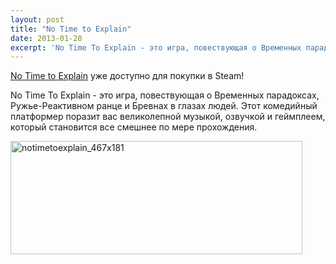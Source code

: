 ```yaml
---
layout: post
title: "No Time to Explain"
date: 2013-01-28
excerpt: 'No Time To Explain - это игра, повествующая о Временных парадоксах, Ружье-Реактивном ранце и Бревнах в глазах людей. Этот комедийный платформер поразит вас великолепной музыкой, озвучкой и геймплеем, который становится все смешнее по мере прохождения.'
---
```


<a href="http://store.steampowered.com/app/227280/" target="_blank">No Time to Explain</a> уже доступно для покупки в Steam!

No Time To Explain - это игра, повествующая о Временных парадоксах, Ружье-Реактивном ранце и Бревнах в глазах людей. Этот комедийный платформер поразит вас великолепной музыкой, озвучкой и геймплеем, который становится все смешнее по мере прохождения.

<a href="http://store.steampowered.com/app/227280/" target="_blank"><img class="alignnone size-full wp-image-971" alt="notimetoexplain_467x181" src="http://gamersoul.ru/wp-content/uploads/2013/01/notimetoexplain_467x181.jpg" width="467" height="181" />

</a>
